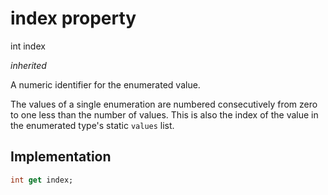 


# index property









int index
  
_<span class="feature">inherited</span>_



<p>A numeric identifier for the enumerated value.</p>
<p>The values of a single enumeration are numbered
consecutively from zero to one less than the
number of values.
This is also the index of the value in the
enumerated type's static <code>values</code> list.</p>



## Implementation

```dart
int get index;
```








